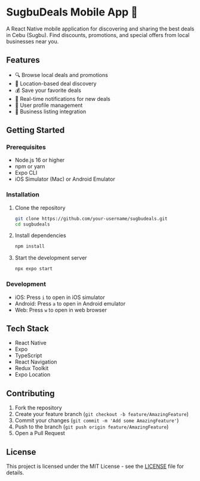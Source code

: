 # SugbuDeals Mobile App 📱

A React Native mobile application for discovering and sharing the best deals in Cebu (Sugbu). Find discounts, promotions, and special offers from local businesses near you.

## Features

- 🔍 Browse local deals and promotions
- 📍 Location-based deal discovery
- 💰 Save your favorite deals
- 🔔 Real-time notifications for new deals
- 👤 User profile management
- 💼 Business listing integration

## Getting Started

### Prerequisites

- Node.js 16 or higher
- npm or yarn
- Expo CLI
- iOS Simulator (Mac) or Android Emulator

### Installation

1. Clone the repository
   ```bash
   git clone https://github.com/your-username/sugbudeals.git
   cd sugbudeals
   ```

2. Install dependencies
   ```bash
   npm install
   ```

3. Start the development server
   ```bash
   npx expo start
   ```

### Development

- iOS: Press `i` to open in iOS simulator
- Android: Press `a` to open in Android emulator
- Web: Press `w` to open in web browser

## Tech Stack

- React Native
- Expo
- TypeScript
- React Navigation
- Redux Toolkit
- Expo Location

## Contributing

1. Fork the repository
2. Create your feature branch (`git checkout -b feature/AmazingFeature`)
3. Commit your changes (`git commit -m 'Add some AmazingFeature'`)
4. Push to the branch (`git push origin feature/AmazingFeature`)
5. Open a Pull Request

## License

This project is licensed under the MIT License - see the [LICENSE](LICENSE) file for details.
